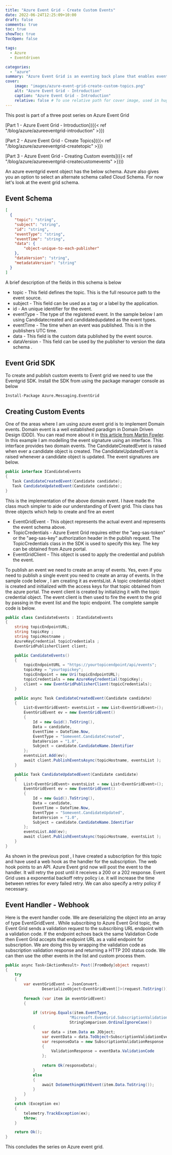 ```yaml
---
title: "Azure Event Grid - Create Custom Events"
date: 2022-06-24T12:25:09+10:00
draft: false
comments: true
toc: true
showToc: true
TocOpen: false

tags: 
  - Azure
  - Eventdriven

categories: 
  - "azure"
summary: "Azure Event Grid is an eventing back plane that enables event-driven and reactive programming. In this blog post series we will understand Azure Event Grid and look at developing an event driven application using Azure Event Grid as the backplane"
cover:
    image: "images/azure-event-grid-create-custom-topics.png"
    alt: "Azure Event Grid - Introduction"
    caption: "Azure Event Grid - Introduction"
    relative: false # To use relative path for cover image, used in hugo Page-bundles
---
```


This post is part of a three post series on Azure Event Grid

[Part 1 - Azure Event Grid - Introduction]({{< ref "/blog/azure/azureeventgrid-introduction" >}})

[Part 2 - Azure Event Grid - Create Topics]({{< ref "/blog/azure/azureeventgrid-createtopic" >}})

[Part 3 - Azure Event Grid - Creating Custom events]({{< ref "/blog/azure/azureeventgrid-createcustomevents" >}}))


An azure eventgrid event object has the below schema. Azure also gives you an option to select an alternate schema called Cloud Schema. For now let's look at the event grid schema.

## Event Schema

```json
[
  {
    "topic": "string",
    "subject": "string",
    "id": "string",
    "eventType": "string",
    "eventTime": "string",
    "data": { 
        "object-unique-to-each-publisher"
    },
    "dataVersion": "string",
    "metadataVersion": "string"
  }
]
```

A brief description of the fields in this schema is below

- topic - This field defines the topic. This is the full resource path to the event source.
- subject - This field can be used as a tag or a label by the application.
- id - An unique identifier for the event.
- eventType - The type of the registered event. In the sample below I am using Candidatecreated and candidatedupdated as the event types.
- eventTime - The time when an event was published. This is in the publishers UTC time.
- data - This field is the custom data published by the event source.
- dataVersion - This field can be used by the publisher to version the data schema .

## Event Grid SDK

To create and publish custom events to Event grid we need to use the Eventgrid SDK. Install the SDK from using the package manager console as below

```shell
Install-Package Azure.Messaging.EventGrid
```

## Creating Custom Events

One of the areas where I am using azure event grid is to implement Domain events. Domain event is a well established paradigm in Domain Driven Design (DDD). You can read more about it in [this article from Martin Fowler](https://martinfowler.com/eaaDev/DomainEvent.html). In this example I am modelling the event signature using an interface. This interface provides two domain events. The CandidateCreatedEvent is raised when ever a candidate object is created. The CandidateUpdatedEvent is raised whenever a candidate object is updated. The event signatures are below.

```csharp
public interface ICandidateEvents
{
   Task CandidateCreatedEvent(Candidate candidate);
   Task CandidateUpdatedEvent(Candidate candidate);
}
```

This is the implementation of the above domain event. I have made the class much simpler to aide our understanding of Event grid. This class has three objects which help to create and fire an event

- EventGridEvent - This object represents the actual event and represents the event schema above.
- TopicCredentials - Azure Event Grid requires either the "aeg-sas-token" or the "aeg-sas-key" authorization header in the publish request. The TopicCredentials class in the SDK is used to specify this key. The key can be obtained from Azure portal.
- EventGridClient - This object is used to apply the credential and publish the event.

To publish an event we need to create an array of events. Yes, even if you need to publish a single event you need to create an array of events. In the sample code below , I am creating it as eventsList. A topic credential object is created and initialized with the access keys for that topic obtained from the azure portal. The event client is created by initializing it with the topic credential object. The event client is then used to fire the event to the grid by passing in the event list and the topic endpoint. The complete sample code is below.

```csharp
public class CandidateEvents : ICandidateEvents
{
    string topicEndpointURL;
    string topicKey ;
    string topicHostname ;
    AzureKeyCredential topicCredentials ;
    EventGridPublisherClient client;

    public CandidateEvents()
    {
        topicEndpointURL = "https://yourtopicendpoint/api/events";
        topicKey = "yourtopickey";
        topicEndpoint = new Uri(topicEndpointURL);
        topicCredentials = new AzureKeyCredential(topicKey);
        client = new EventGridPublisherClient(topicCredentials);
    }

    public async Task CandidateCreatedEvent(Candidate candidate)
    {
        List<EventGridEvent> eventsList = new List<EventGridEvent>();
        EventGridEvent ev = new EventGridEvent()
        {
            Id = new Guid().ToString(),
            Data = candidate,
            EventTime = DateTime.Now,
            EventType = "Somevent.CandidateCreated",
            DataVersion = "1.0",
            Subject = candidate.CandidateName.Identifier
        };
        eventsList.Add(ev);
        await client.PublishEventsAsync(topicHostname, eventsList );
    }

    public Task CandidateUpdatedEvent(Candidate candidate)
    {
        List<EventGridEvent> eventsList = new List<EventGridEvent>();
        EventGridEvent ev = new EventGridEvent()
        {
            Id = new Guid().ToString(),
            Data = candidate,
            EventTime = DateTime.Now,
            EventType = "Somevent.CandidateUpdated",
            DataVersion = "1.0",
            Subject = candidate.CandidateName.Identifier
        };
        eventsList.Add(ev);
        await client.PublishEventsAsync(topicHostname, eventsList );
    }
}
```


As shown in the previous post , I have created a subscription for this topic and have used a web hook as the handler for the subscription. The web hook points to an API. Azure Event grid now will post the event to the handler. It will retry the post until it receives a 200 or a 202 response. Event Grid uses a exponential backoff retry policy i.e. it will increase the time between retries for every failed retry. We can also specify a retry policy if necessary.

## Event Handler - Webhook

Here is the event handler code. We are deserializing the object into an array of type EventGridEvent . While subscribing to Azure Event Grid topic, the Event Grid sends a validation request to the subscribing URL endpoint with a validation code. If the endpoint echoes back the same Validation Code then Event Grid accepts that endpoint URL as a valid endpoint for subscription. We are doing this by wrapping the validation code as subscription validation response and returning a HTTP 200 status code. We can then use the other events in the list and custom process them.

```csharp
public async Task<IActionResult> Post([FromBody]object request)
{
    try
    {
        var eventGridEvent = JsonConvert.
                DeserializeObject<EventGridEvent[]>(request.ToString());
        
        foreach (var item in eventGridEvent)
        {
            
            if (string.Equals(item.EventType, 
                            "Microsoft.EventGrid.SubscriptionValidationEvent",
                            StringComparison.OrdinalIgnoreCase))
            {   
                var data = item.Data as JObject;
                var eventData = data.ToObject<SubscriptionValidationEventData>();
                var responseData = new SubscriptionValidationResponse
                {
                    ValidationResponse = eventData.ValidationCode
                };
                                                    
                return Ok(responseData);
            }
            else
            {            
                await DoSomethingWithEvent(item.Data.ToString());
            }
        }
    }
    catch (Exception ex)
    {
        telemetry.TrackException(ex);
        throw;
    }

    return Ok();
} 
```

This concludes the series on Azure event grid.
